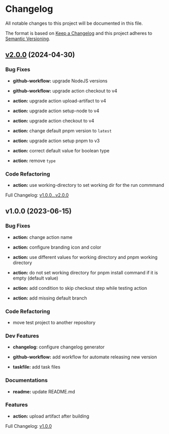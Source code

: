# Changelog

All notable changes to this project will be documented in this file.

The format is based on [Keep a Changelog](http://keepachangelog.com/en/1.0.0/) and this project adheres to [Semantic Versioning](http://semver.org).

## [v2.0.0](https://github.com/ghacts/static-site/compare/v1.0.0...v2.0.0) (2024-04-30)

### Bug Fixes

- **github-workflow:** upgrade NodeJS versions

- **github-workflow:** upgrade action checkout to v4

- **action:** upgrade action upload-artifact to v4

- **action:** upgrade action setup-node to v4

- **action:** upgrade action checkout to v4

- **action:** change default pnpm version to `latest`

- **action:** upgrade action setup pnpm to v3

- **action:** correct default value for boolean type

- **action:** remove `type`

### Code Refactoring

- **action:** use working-directory to set working dir for the run commmand

Full Changelog: [v1.0.0...v2.0.0](https://github.com/ghacts/static-site/compare/v1.0.0...v2.0.0)

## v1.0.0 (2023-06-15)

### Bug Fixes

- **action:** change action name

- **action:** configure branding icon and color

- **action:** use different values for working directory and pnpm working directory

- **action:** do not set working directory for pnpm install command if it is empty (default value)

- **action:** add condition to skip checkout step while testing action

- **action:** add missing default branch

### Code Refactoring

- move test project to another repository

### Dev Features

- **changelog:** configure changelog generator

- **github-workflow:** add workflow for automate releasing new version

- **taskfile:** add task files

### Documentations

- **readme:** update README.md

### Features

- **action:** upload artifact after building

Full Changelog: [v1.0.0](https://github.com/ghacts/static-site/commits/v1.0.0)

